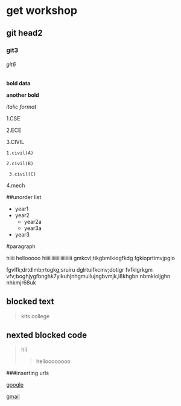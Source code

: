 # get workshop
## git head2

### git3
 
###### git6


**bold data**

__another bold__

*italic format*

1.CSE

2.ECE

3.CIVIL

    1.civil(A)
  
    2.civil(B)
  
     3.civil(C)
4.mech

##unorder list

- year1
- year2 
    * year2a
    * year3a
- year3

#paragraph

hiiii hellooooo hiiiiiiiiiiiiiiiiiiiii
gmkcvl;tikgbmlkiogfkdg
fgkioprtimvjpgio

fgvlfk;drtdlmb;rtogkg;sruiru
dglrtuifkcmv;dotigr
fvfklgrkgm vfv;boghjygfbnghk7yikuhjnhgmuilujngbvmjk,i8khgbn nbmkloljghn nhkmjr68uk

## blocked text
> kits college

## nexted blocked code
> hii
>> helloooooooo

###inserting urls

[google](https://youtube.com/)

[gmail](https://gmail.com/)
